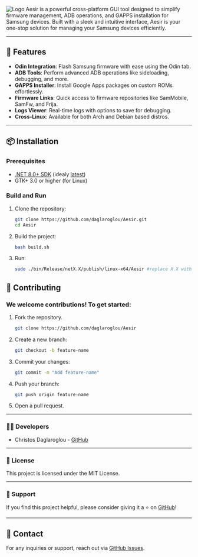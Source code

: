 ![Logo](https://i.imgur.com/B03k1rD.png)
Aesir is a powerful cross-platform GUI tool designed to simplify firmware management, ADB operations, and GAPPS installation for Samsung devices. Built with a sleek and intuitive interface, Aesir is your one-stop solution for managing your Samsung devices efficiently.

---

## 🚀 Features

- **Odin Integration**: Flash Samsung firmware with ease using the Odin tab.
- **ADB Tools**: Perform advanced ADB operations like sideloading, debugging, and more.
- **GAPPS Installer**: Install Google Apps packages on custom ROMs effortlessly.
- **Firmware Links**: Quick access to firmware repositories like SamMobile, SamFw, and Frija.
- **Logs Viewer**: Real-time logs with options to save for debugging.
- **Cross-Linux**: Available for both Arch and Debian based distros.

---

## 📦 Installation

### Prerequisites
- [.NET 8.0+ SDK](https://dotnet.microsoft.com/download/dotnet/8.0) (idealy [latest](https://dotnet.microsoft.com/download/dotnet/latest))
- GTK+ 3.0 or higher (for Linux)

### Build and Run
1. Clone the repository:
   ```bash
   git clone https://github.com/daglaroglou/Aesir.git
   cd Aesir
   ```
2. Build the project:
    ```bash
    bash build.sh
    ```
3. Run:
    ```bash
    sudo ./bin/Release/netX.X/publish/linux-x64/Aesir #replace X.X with dotnet version
    ```

## 🤝 Contributing
### We welcome contributions! To get started:

1. Fork the repository.
    ```bash
    git clone https://github.com/daglaroglou/Aesir
    ```
2. Create a new branch:
    ```bash
    git checkout -b feature-name
    ```
3. Commit your changes:
    ```bash
    git commit -m "Add feature-name"
    ```
4. Push your branch:
    ```bash
    git push origin feature-name
    ```
5. Open a pull request.

---

### 🧑‍💻 Developers
 - Christos Daglaroglou - [GitHub](https://github.com/daglaroglou)

---

### 📄 License
This project is licensed under the MIT License.

---

### 🌟 Support
If you find this project helpful, please consider giving it a ⭐ on [GitHub](https://github.com/daglaroglou/Aesir)!

---

## 📧 Contact
For any inquiries or support, reach out via [GitHub Issues](https://github.com/daglaroglou/Aesir/issues).
